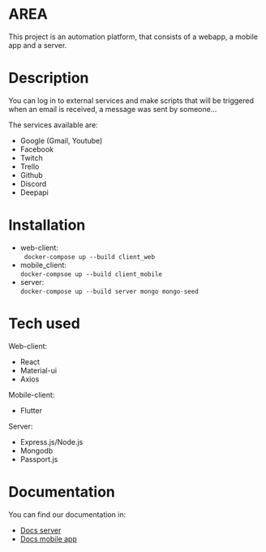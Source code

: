 # AREA

This project is an automation platform, that consists of a webapp, a mobile app and a server.

# Description

You can log in to external services and make scripts that will be triggered when an email is received, a message was sent by someone...

The services available are:
- Google (Gmail, Youtube)
- Facebook
- Twitch
- Trello
- Github
- Discord
- Deepapi

# Installation

- web-client:<br/>
``` docker-compose up --build client_web```
- mobile_client:<br/>
```docker-compsoe up --build client_mobile```
- server: <br/>
```docker-compose up --build server mongo mongo-seed```

# Tech used

Web-client:
- React
- Material-ui
- Axios

Mobile-client:
- Flutter

Server:
- Express.js/Node.js
- Mongodb
- Passport.js

# Documentation
You can find our documentation in:
- [Docs server](./docs/back)
- [Docs mobile app](./docs/front_mobile)
